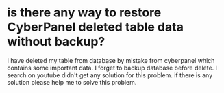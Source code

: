 
# is there any way to restore CyberPanel deleted table data without backup?

I have deleted my table from database by mistake from cyberpanel which contains some important data. I forget to backup database before delete.
I search on youtube didn't get any solution for this problem. if there is any solution please help me to solve this problem.

        